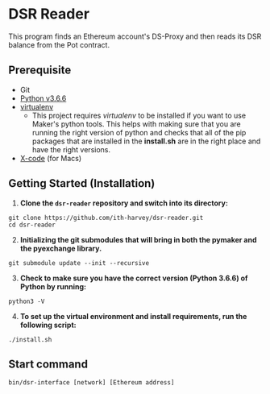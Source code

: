 # DSR Reader
This program finds an Ethereum account's DS-Proxy and then reads its DSR balance from the Pot contract.

## Prerequisite
- Git
- [Python v3.6.6](https://www.python.org/downloads/release/python-366/)
- [virtualenv](https://virtualenv.pypa.io/en/latest/)
    - This project requires *virtualenv* to be installed if you want to use Maker's python tools. This helps with making sure that you are running the right version of python and checks that all of the pip packages that are installed in the **install.sh** are in the right place and have the right versions.
- [X-code](https://apps.apple.com/ca/app/xcode/id497799835?mt=12) (for Macs)

## Getting Started (Installation)

1. **Clone the `dsr-reader` repository and switch into its directory:**
```
git clone https://github.com/ith-harvey/dsr-reader.git
cd dsr-reader
```
2. **Initializing the git submodules that will bring in both the pymaker and the pyexchange library.**
```
git submodule update --init --recursive
```
3. **Check to make sure you have the correct version (Python 3.6.6) of Python by running:**
```
python3 -V
```
4. **To set up the virtual environment and install requirements, run the following script:**
```
./install.sh
```

## Start command
```
bin/dsr-interface [network] [Ethereum address]
```
